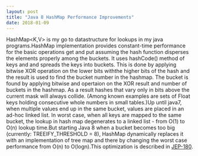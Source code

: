 ```yaml
---
layout: post
title: "Java 8 HashMap Performance Improvements"
date: 2018-01-09
---
```


 HashMap<K,V> is my go to datastructure for lookups in my java programs.HashMap implementation provides constant-time performance for the basic operations get and put assuming the hash function disperses the elements properly among the buckets. It uses hashCode() method of keys and and spreads the keys into buckets. This is done by applying bitwise XOR operation on the lower bits withthe higher bits of the hash and the result is used to find the bucket number in the hashmap. The bucket is found by applying bitwise and opertaion on the XOR result and number of buckets in the hashmap. As a result hashes that vary only in bits above the current mask will always collide. (Among known examples are sets of Float keys holding consecutive whole numbers in small tables.)Up until java7, when multiple values end up in the same bucket, values are placed in an ad-hoc linked list. In worst case, when all keys are mapped to the same bucket, the lookup in hash map degenerates to a linked list - from O(1) to O(n) lookup time.But starting Java 8 when a bucket becomes too big (currently: TREEIFY_THRESHOLD = 8), HashMap dynamically replaces it with an implementation of tree map and there by changing the worst case performance from O(n) to O(logn).This optimization is described in [JEP-180](http://openjdk.java.net/jeps/180).
